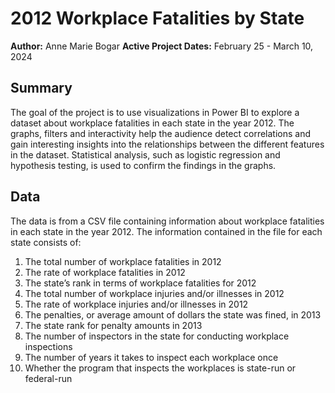 # **2012 Workplace Fatalities by State**
**Author:** Anne Marie Bogar
**Active Project Dates:** February 25 - March 10, 2024<br/>

## Summary
The goal of the project is to use visualizations in Power BI to explore a dataset about workplace fatalities in each state in the year 2012. 
The graphs, filters and interactivity help the audience detect correlations and gain interesting insights into the relationships between the different features in the dataset. 
Statistical analysis, such as logistic regression and hypothesis testing, is used to confirm the findings in the graphs.

## Data
The data is from a CSV file containing information about workplace fatalities in each state in the year 2012. 
The information contained in the file for each state consists of:
1. The total number of workplace fatalities in 2012
2. The rate of workplace fatalities in 2012
3. The state’s rank in terms of workplace fatalities for 2012
4. The total number of workplace injuries and/or illnesses in 2012
5. The rate of workplace injuries and/or illnesses in 2012
6. The penalties, or average amount of dollars the state was fined, in 2013
7. The state rank for penalty amounts in 2013
8. The number of inspectors in the state for conducting workplace inspections
9. The number of years it takes to inspect each workplace once
10. Whether the program that inspects the workplaces is state-run or federal-run
